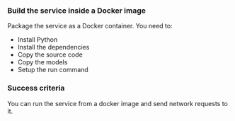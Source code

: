### Build the service inside a Docker image
Package the service as a Docker container.
You need to:
- Install Python
- Install the dependencies
- Copy the source code
- Copy the models
- Setup the run command


### Success criteria
You can run the service from a docker image and send network requests to it.